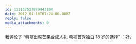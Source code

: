```yaml
---
id: 111137527879443104
date: 2012-04-16T07:24:00.000Z
reply: false
media_attachments: 0
---
```


我评论了 “韩寒出席芒果台成人礼 电视首秀独白 18 岁的选择” ：好。 ​​​​

